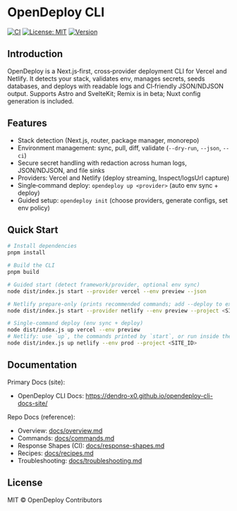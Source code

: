 # OpenDeploy CLI

[![CI](https://github.com/Dendro-X0/OpenDeploy-CLI/actions/workflows/ci.yml/badge.svg)](https://github.com/Dendro-X0/OpenDeploy-CLI/actions/workflows/ci.yml)
[![License: MIT](https://img.shields.io/badge/License-MIT-yellow.svg)](LICENSE)
[![Version](https://img.shields.io/github/v/tag/Dendro-X0/OpenDeploy-CLI?label=version)](https://github.com/Dendro-X0/OpenDeploy-CLI/releases)

## Introduction

OpenDeploy is a Next.js‑first, cross‑provider deployment CLI for Vercel and Netlify. It detects your stack, validates env, manages secrets, seeds databases, and deploys with readable logs and CI‑friendly JSON/NDJSON output. Supports Astro and SvelteKit; Remix is in beta; Nuxt config generation is included.

## Features

- Stack detection (Next.js, router, package manager, monorepo)
- Environment management: sync, pull, diff, validate (`--dry-run`, `--json`, `--ci`)
- Secure secret handling with redaction across human logs, JSON/NDJSON, and file sinks
- Providers: Vercel and Netlify (deploy streaming, Inspect/logsUrl capture)
- Single‑command deploy: `opendeploy up <provider>` (auto env sync + deploy)
- Guided setup: `opendeploy init` (choose providers, generate configs, set env policy)

## Quick Start

```bash
# Install dependencies
pnpm install

# Build the CLI
pnpm build

# Guided start (detect framework/provider, optional env sync)
node dist/index.js start --provider vercel --env preview --json

# Netlify prepare-only (prints recommended commands; add --deploy to execute)
node dist/index.js start --provider netlify --env preview --project <SITE_ID> --json

# Single‑command deploy (env sync + deploy)
node dist/index.js up vercel --env preview
# Netlify: use `up`, the commands printed by `start`, or run inside the wizard with --deploy:
node dist/index.js up netlify --env prod --project <SITE_ID>
```

## Documentation

Primary Docs (site):
- OpenDeploy CLI Docs: https://dendro-x0.github.io/opendeploy-cli-docs-site/

Repo Docs (reference):
- Overview: [docs/overview.md](docs/overview.md)
- Commands: [docs/commands.md](docs/commands.md)
- Response Shapes (CI): [docs/response-shapes.md](docs/response-shapes.md)
- Recipes: [docs/recipes.md](docs/recipes.md)
- Troubleshooting: [docs/troubleshooting.md](docs/troubleshooting.md)

## License

MIT © OpenDeploy Contributors
